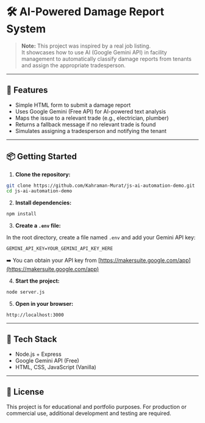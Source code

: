 # 🛠️ AI-Powered Damage Report System

> **Note:** This project was inspired by a real job listing.  
> It showcases how to use AI (Google Gemini API) in facility management to automatically classify damage reports from tenants and assign the appropriate tradesperson.

---

## 🚀 Features

- Simple HTML form to submit a damage report
- Uses Google Gemini (Free API) for AI-powered text analysis
- Maps the issue to a relevant trade (e.g., electrician, plumber)
- Returns a fallback message if no relevant trade is found
- Simulates assigning a tradesperson and notifying the tenant

---

## 📦 Getting Started

1. **Clone the repository:**

```bash
git clone https://github.com/Kahraman-Murat/js-ai-automation-demo.git
cd js-ai-automation-demo
```

2. **Install dependencies:**

```bash
npm install
```

3. **Create a `.env` file:**

In the root directory, create a file named `.env` and add your Gemini API key:

```
GEMINI_API_KEY=YOUR_GEMINI_API_KEY_HERE
```

➡️ You can obtain your API key from [https://makersuite.google.com/app](https://makersuite.google.com/app)

4. **Start the project:**

```bash
node server.js
```

5. **Open in your browser:**

```
http://localhost:3000
```

---

## 🧰 Tech Stack

- Node.js + Express
- Google Gemini API (Free)
- HTML, CSS, JavaScript (Vanilla)

---

## 📄 License

This project is for educational and portfolio purposes. For production or commercial use, additional development and testing are required.
